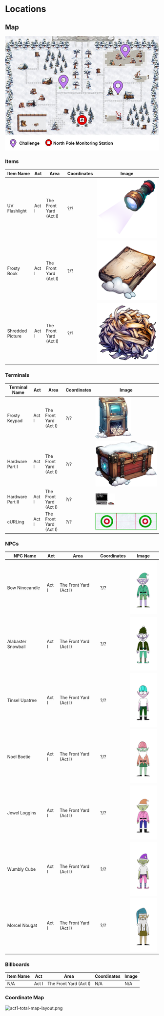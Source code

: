 # Locations

## Map
![act1-total-map-with-icons.png](../../../Assets/images/act1/act1-total-map-with-icons.png)

### Items
| Item Name        | Act   | Area                   | Coordinates | Image                                                                                   |
| ---------------- | ----- | ---------------------- | ----------- | --------------------------------------------------------------------------------------- |
| UV Flashlight    | Act I | The Front Yard (Act I) | ?/?         | ![uv-flashlight.png](../../../Assets/images/act1/frosty-keypad/uv-flashlight.png) |
| Frosty Book      | Act I | The Front Yard (Act I) | ?/?         | ![frostybook.png](../../../Assets/images/act1/frosty-keypad/frostybook.png)       |
| Shredded Picture | Act I | The Front Yard (Act I) | ?/?         | ![shreds.png](../../../Assets/images/act1/hardware-part-1/shreds.png)             |


### Terminals
| Terminal Name    | Act   | Area                   | Coordinates | Image                                                                                                 |
| ---------------- | ----- | ---------------------- | ----------- | ----------------------------------------------------------------------------------------------------- |
| Frosty Keypad    | Act I | The Front Yard (Act I) | ?/?         | ![shredder_with_keypad.png](../../../Assets/images/act1/frosty-keypad/shredder_with_keypad.png) |
| Hardware Part I  | Act I | The Front Yard (Act I) | ?/?         | ![santas_chest.png](../../../Assets/images/act1/hardware-part-1/santas_chest.png)               |
| Hardware Part II | Act I | The Front Yard (Act I) | ?/?         | ![hw-terminal_1.png](../../../Assets/images/act1/hardware-part-2/hw-terminal_1.png)             |
| cURLing          | Act I | The Front Yard (Act I) | ?/?         | ![curling.png](../../../Assets/images/act1/curling-terminal/curling.png)                        |


### NPCs
| NPC Name           | Act   | Area                   | Coordinates | Image                                                                            |
| ------------------ | ----- | ---------------------- | ----------- | -------------------------------------------------------------------------------- |
| Bow Ninecandle     | Act I | The Front Yard (Act I) | ?/?         | ![bowninecandle.png](../../../Assets/images/npc/bowninecandle.png)         |
| Alabaster Snowball | Act I | The Front Yard (Act I) | ?/?         | ![alabastersnowball.png](../../../Assets/images/npc/alabastersnowball.png) |
| Tinsel Upatree     | Act I | The Front Yard (Act I) | ?/?         | ![tinselupatree.png](../../../Assets/images/npc/tinselupatree.png)         |
| Noel Boetie        | Act I | The Front Yard (Act I) | ?/?         | ![noelboetie.png](../../../Assets/images/npc/noelboetie.png)               |
| Jewel Loggins      | Act I | The Front Yard (Act I) | ?/?         | ![jewelloggins.png](../../../Assets/images/npc/jewelloggins.png)           |
| Wumbly Cube        | Act I | The Front Yard (Act I) | ?/?         | ![wombleycube.png](../../../Assets/images/npc/wombleycube.png)             |
| Morcel Nougat      | Act I | The Front Yard (Act I) | ?/?         | ![morcelnougat.png](../../../Assets/images/npc/morcelnougat.png)           |
### Billboards

| Item Name | Act   | Area                   | Coordinates | Image |
| --------- | ----- | ---------------------- | ----------- | ----- |
| N/A       | Act I | The Front Yard (Act I) | N/A         | N/A   |
### Coordinate Map
![act1-total-map-layout.png](../../../Assets/images/act1/act1-total-map-layout.png)
